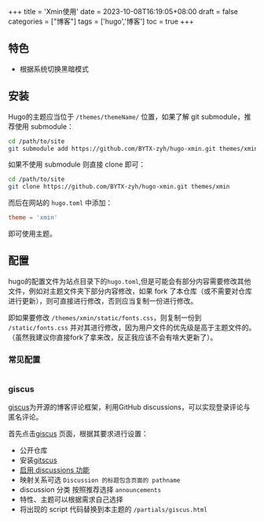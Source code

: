 +++
title = 'Xmin使用'
date = 2023-10-08T16:19:05+08:00
draft = false
categories = ["博客"]
tags = ['hugo','博客']
toc = true
+++

## 特色

- 根据系统切换黑暗模式

## 安装

Hugo的主题应当位于 `/themes/themeName/` 位置，如果了解 git submodule，推荐使用 submodule：
```bash
cd /path/to/site 
git submodule add https://github.com/BYTX-zyh/hugo-xmin.git themes/xmin
```

如果不使用 submodule 则直接 clone 即可：
```bash
cd /path/to/site
git clone https://github.com/BYTX-zyh/hugo-xmin.git themes/xmin
```

而后在网站的 `hugo.toml` 中添加：
```toml
theme = 'xmin'
```

即可使用主题。

## 配置

hugo的配置文件为站点目录下的`hugo.toml`,但是可能会有部分内容需要修改其他文件，例如对主题文件夹下部分内容修改，如果 fork 了本仓库（或不需要对仓库进行更新），则可直接进行修改，否则应当复制一份进行修改。

即如果要修改 `/themes/xmin/static/fonts.css`，则复制一份到 `/static/fonts.css` 并对其进行修改，因为用户文件的优先级是高于主题文件的。（虽然我建议你直接fork了拿来改，反正我应该不会有啥大更新了）。

### 常见配置

```toml

```

### giscus

[giscus](https://github.com/giscus/giscus)为开源的博客评论框架，利用GitHub discussions，可以实现登录评论与匿名评论。

首先点击[giscus](https://giscus.app/zh-CN) 页面，根据其要求进行设置：
- 公开仓库
- 安装[gitscus](https://github.com/apps/giscus)
- [启用 discussions 功能](https://docs.github.com/en/repositories/managing-your-repositorys-settings-and-features/enabling-features-for-your-repository/enabling-or-disabling-github-discussions-for-a-repository)
- 映射关系可选 `Discussion 的标题包含页面的 pathname`
- discussion 分类 按照推荐选择 `announcements`
- 特性、主题可以根据需求自己选择
- 将出现的 script 代码替换到本主题的 `/partials/giscus.html`

